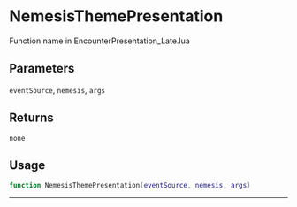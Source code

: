 # NemesisThemePresentation
Function name in EncounterPresentation_Late.lua
## Parameters
`eventSource`, `nemesis`, `args`
## Returns
`none`
## Usage
```lua
function NemesisThemePresentation(eventSource, nemesis, args)
```
---
